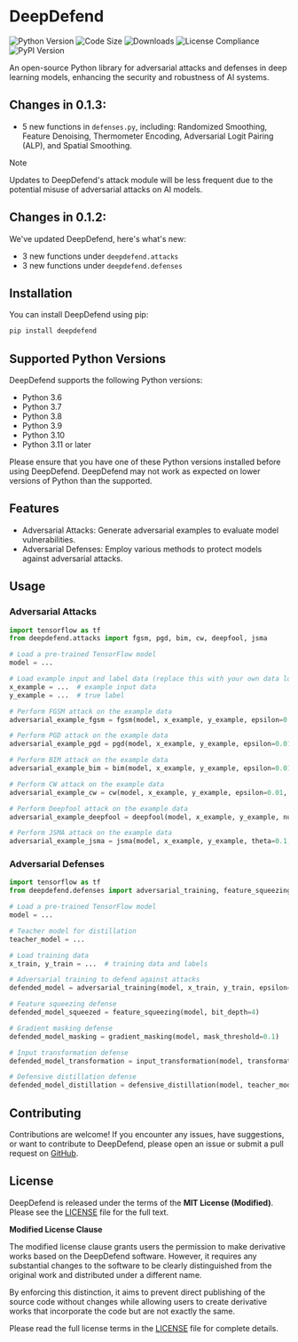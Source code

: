 # DeepDefend
![Python Version](https://img.shields.io/badge/python-3.13-blue.svg)
![Code Size](https://img.shields.io/github/languages/code-size/infinitode/deepdefend)
![Downloads](https://pepy.tech/badge/deepdefend)
![License Compliance](https://img.shields.io/badge/license-compliance-brightgreen.svg)
![PyPI Version](https://img.shields.io/pypi/v/deepdefend)

An open-source Python library for adversarial attacks and defenses in deep learning models, enhancing the security and robustness of AI systems.

## Changes in 0.1.3:
- 5 new functions in `defenses.py`, including: Randomized Smoothing, Feature Denoising, Thermometer Encoding, Adversarial Logit Pairing (ALP), and Spatial Smoothing.

> [!NOTE]
> Updates to DeepDefend's attack module will be less frequent due to the potential misuse of adversarial attacks on AI models.

## Changes in 0.1.2:
We've updated DeepDefend, here's what's new:
- 3 new functions under `deepdefend.attacks`
- 3 new functions under `deepdefend.defenses`

## Installation

You can install DeepDefend using pip:

```bash
pip install deepdefend
```

## Supported Python Versions

DeepDefend supports the following Python versions:

- Python 3.6
- Python 3.7
- Python 3.8
- Python 3.9
- Python 3.10
- Python 3.11 or later

Please ensure that you have one of these Python versions installed before using DeepDefend. DeepDefend may not work as expected on lower versions of Python than the supported.

## Features

- Adversarial Attacks: Generate adversarial examples to evaluate model vulnerabilities.
- Adversarial Defenses: Employ various methods to protect models against adversarial attacks.

## Usage

### Adversarial Attacks

```python
import tensorflow as tf
from deepdefend.attacks import fgsm, pgd, bim, cw, deepfool, jsma

# Load a pre-trained TensorFlow model
model = ...

# Load example input and label data (replace this with your own data loading code)
x_example = ...  # example input data
y_example = ...  # true label

# Perform FGSM attack on the example data
adversarial_example_fgsm = fgsm(model, x_example, y_example, epsilon=0.01)

# Perform PGD attack on the example data
adversarial_example_pgd = pgd(model, x_example, y_example, epsilon=0.01, alpha=0.01, num_steps=10)

# Perform BIM attack on the example data
adversarial_example_bim = bim(model, x_example, y_example, epsilon=0.01, alpha=0.01, num_steps=10)

# Perform CW attack on the example data
adversarial_example_cw = cw(model, x_example, y_example, epsilon=0.01, c=1, kappa=0, num_steps=10, alpha=0.01)

# Perform Deepfool attack on the example data
adversarial_example_deepfool = deepfool(model, x_example, y_example, num_steps=10)

# Perform JSMA attack on the example data
adversarial_example_jsma = jsma(model, x_example, y_example, theta=0.1, gamma=0.1, num_steps=10)
```

### Adversarial Defenses

```python
import tensorflow as tf
from deepdefend.defenses import adversarial_training, feature_squeezing, gradient_masking, input_transformation, defensive_distillation

# Load a pre-trained TensorFlow model
model = ...

# Teacher model for distillation
teacher_model = ...

# Load training data
x_train, y_train = ...  # training data and labels

# Adversarial training to defend against attacks
defended_model = adversarial_training(model, x_train, y_train, epsilon=0.01)

# Feature squeezing defense
defended_model_squeezed = feature_squeezing(model, bit_depth=4)

# Gradient masking defense
defended_model_masking = gradient_masking(model, mask_threshold=0.1)

# Input transformation defense
defended_model_transformation = input_transformation(model, transformation_function=None)

# Defensive distillation defense
defended_model_distillation = defensive_distillation(model, teacher_model, temperature=2)
```

## Contributing

Contributions are welcome! If you encounter any issues, have suggestions, or want to contribute to DeepDefend, please open an issue or submit a pull request on [GitHub](https://github.com/infinitode/deepdefend).

## License

DeepDefend is released under the terms of the **MIT License (Modified)**. Please see the [LICENSE](https://github.com/infinitode/deepdefend/blob/master/LICENSE) file for the full text.

**Modified License Clause**



The modified license clause grants users the permission to make derivative works based on the DeepDefend software. However, it requires any substantial changes to the software to be clearly distinguished from the original work and distributed under a different name.

By enforcing this distinction, it aims to prevent direct publishing of the source code without changes while allowing users to create derivative works that incorporate the code but are not exactly the same.

Please read the full license terms in the [LICENSE](https://github.com/infinitode/deepdefend/blob/master/LICENSE) file for complete details.
